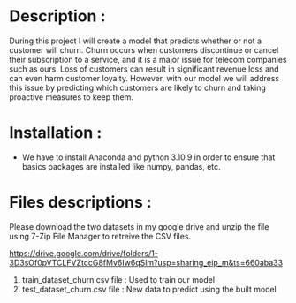 # Description :
During this project I will create a model that predicts whether or not a customer will churn. Churn occurs when customers discontinue or cancel their subscription to a service, and it is a major issue for telecom companies such as ours. Loss of customers can result in significant revenue loss and can even harm customer loyalty. However, with our model we will address this issue by predicting which customers are likely to churn and taking proactive measures to keep them.

# Installation :
- We have to install Anaconda and python 3.10.9 in order to ensure that basics packages are installed like numpy, pandas, etc.

# Files descriptions :

  Please download the two datasets in my google drive and unzip the file using 7-Zip File Manager to retreive the CSV files.

  https://drive.google.com/drive/folders/1-3D3sOf0pVTCLFVZtccG8fMv6Iw6qSlm?usp=sharing_eip_m&ts=660aba33
 
 1. train_dataset_churn.csv file : Used to train our model
 2. test_dataset_churn.csv file : New data to predict using the built model     
